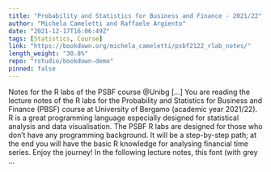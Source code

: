 ```yaml
---
title: "Probability and Statistics for Business and Finance - 2021/22"
author: "Michela Cameletti and Raffaele Argiento"
date: "2021-12-17T16:06:49Z"
tags: [Statistics, Course]
link: "https://bookdown.org/michela_cameletti/psbf2122_rlab_notes/"
length_weight: "30.8%"
repo: "rstudio/bookdown-demo"
pinned: false
---
```


Notes for the R labs of the PSBF course @Unibg [...] You are reading the lecture notes of the R labs for the Probability and Statistics for Business and Finance (PBSF) course at University of Bergamo (academic year 2021/22). R is a great programming language especially designed for statistical analysis and data visualisation. The PSBF R labs are designed for those who don’t have any programming background. It will be a step-by-step path; at the end you will have the basic R knowledge for analysing financial time series. Enjoy the journey! In the following lecture notes, this font (with grey ...

